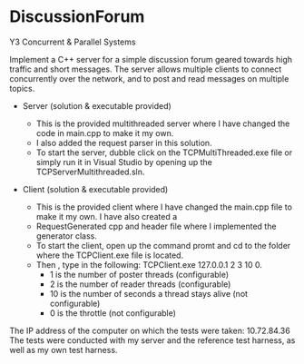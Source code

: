 # DiscussionForum
Y3 Concurrent &amp; Parallel Systems

Implement a C++ server for a simple discussion forum geared towards high traffic and short messages. The server allows multiple clients to connect concurrently over the network, and to post and read messages on multiple topics.

- Server (solution & executable provided)
	- This is the provided multithreaded server where I have changed the code in main.cpp to make it my own.
	- I also added the request parser in this solution.
	- To start the server, dubble click on the TCPMultiThreaded.exe file or simply run it in Visual Studio by opening up the TCPServerMultithreaded.sln.

- Client (solution & executable provided)
	- This is the provided client where I have changed the main.cpp file to make it my own. I have also created a 
	- RequestGenerated cpp and header file where I implemented the generator class.
	- To start the client, open up the command promt and cd to the folder where the TCPClient.exe file is located.
	- Then , type in the following: TCPClient.exe 127.0.0.1 2 3 10 0.
		- 1 is the number of poster threads (configurable)
		- 2 is the number of reader threads (configurable)
		- 10 is the number of seconds a thread stays alive (not configurable)
		- 0 is the throttle (not configurable)

The IP address of the computer on which the tests were taken: 10.72.84.36
The tests were conducted with my server and the reference test harness, as well as my own test harness.
